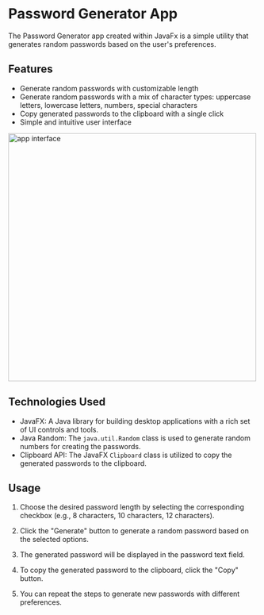 # Password Generator App

The Password Generator app created within JavaFx is a simple utility that generates random passwords based on the user's preferences. 

## Features

- Generate random passwords with customizable length
- Generate random passwords with a mix of character types: uppercase letters, lowercase letters, numbers, special characters
- Copy generated passwords to the clipboard with a single click
- Simple and intuitive user interface

<img src="https://github.com/RaheebAbdulsalam/Password-Generator-App/assets/99501966/93caa497-f03c-47b0-987e-78c3f3b990cf" alt="app interface" width="500" height="500">

## Technologies Used

- JavaFX: A Java library for building desktop applications with a rich set of UI controls and tools.
- Java Random: The `java.util.Random` class is used to generate random numbers for creating the passwords.
- Clipboard API: The JavaFX `Clipboard` class is utilized to copy the generated passwords to the clipboard.

## Usage

1. Choose the desired password length by selecting the corresponding checkbox (e.g., 8 characters, 10 characters, 12 characters).

2. Click the "Generate" button to generate a random password based on the selected options.

3. The generated password will be displayed in the password text field.

4. To copy the generated password to the clipboard, click the "Copy" button.

5. You can repeat the steps to generate new passwords with different preferences.



